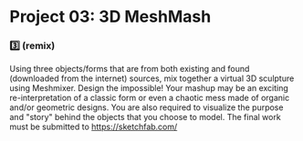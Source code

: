 # Project 03: 3D MeshMash
### :three: (remix) 

Using three objects/forms that are from both existing and found (downloaded from the internet) sources, mix together a virtual 3D sculpture using Meshmixer. Design the impossible! Your mashup may be an exciting re-interpretation of a classic form or even a chaotic mess made of organic and/or geometric designs. You are also required to visualize the purpose and "story" behind the objects that you choose to model. The final work must be submitted to https://sketchfab.com/
